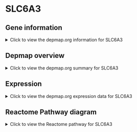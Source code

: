 <h1>SLC6A3</h1>

<h2>Gene information</h2>
<details>
  <summary>Click to view the depmap.org information for SLC6A3</summary>
  <p><a href="https://depmap.org/portal/gene/SLC6A3?tab=about" target="_BLANK">Open page in a new tab...</a></p>
  <iframe src="https://depmap.org/portal/gene/SLC6A3?tab=about" style="border:none;width:100%;height:800px"></iframe>
</details>

<h2>Depmap overview</h2>
<details>
  <summary>Click to view the depmap.org summary for SLC6A3</summary>
  <p><a href="https://depmap.org/portal/gene/SLC6A3?tab=overview" target="_BLANK">Open page in a new tab...</a></p>
  <iframe src="https://depmap.org/portal/gene/SLC6A3?tab=overview" style="border:none;width:100%;height:800px"></iframe>
</details>

<h2>Expression</h2>
<details>
  <summary>Click to view the depmap.org expression data for SLC6A3</summary>
  <p><a href="https://depmap.org/portal/gene/SLC6A3?tab=characterization" target="_BLANK">Open page in a new tab...</a></p>
  <iframe src="https://depmap.org/portal/gene/SLC6A3?tab=characterization" style="border:none;width:100%;height:800px"></iframe>
</details>



<h2>Reactome Pathway diagram</h2>
<details>
  <summary>Click to view the Reactome pathway for SLC6A3</summary>
  <p><a href="https://reactome.org/PathwayBrowser/#/R-HSA-5660724" target="_BLANK">Open page in a new tab...</a></p>
  <p>Defective SLC6A3 causes Parkinsonism-dystonia infantile (PKDYS)</p>
<iframe src="https://reactome.org/PathwayBrowser/#/R-HSA-5660724" style="border:none;width:100%;height:800px"></iframe>
</details>



